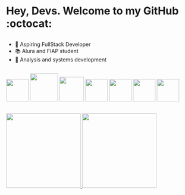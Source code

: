   # Hey, Devs. Welcome to my GitHub :octocat:
 ##
- 🔭 Aspiring FullStack Developer
- 📚 Alura and FIAP student
- 📖 Analysis and systems development
##
##
<img loading="lazy" src="https://cdn.jsdelivr.net/gh/devicons/devicon@latest/icons/javascript/javascript-original.svg" width="60" heigth="60"/> <img src="https://cdn.jsdelivr.net/gh/devicons/devicon@latest/icons/java/java-original.svg" width="75" heigth="75"/> <img src="https://cdn.jsdelivr.net/gh/devicons/devicon@latest/icons/mysql/mysql-original-wordmark.svg" width="66" heigth="66"/> <img src="https://cdn.jsdelivr.net/gh/devicons/devicon@latest/icons/spring/spring-original.svg" width="60" heigth="60"/> <img src="https://cdn.jsdelivr.net/gh/devicons/devicon@latest/icons/react/react-original-wordmark.svg" width="60" heigth="60"/> <img src="https://cdn.jsdelivr.net/gh/devicons/devicon@latest/icons/githubcodespaces/githubcodespaces-original.svg" width="60" heigth="60"/> <img loading="lazy" src="https://cdn.jsdelivr.net/gh/devicons/devicon/icons/git/git-original.svg" width="60" height="60"/>
## 
##
<div>
<a href="https://github.com/HellmatGa">
<img loading="lazy" height="200em" src="https://github-readme-stats.vercel.app/api?username=HellmatGa&show_icons=true&theme=dark&include_all_commits=true&count_private=true"/>
<img loading="lazy" height="200em" src="https://github-readme-stats.vercel.app/api/top-langs/?username=HellmatGa&layout=compact&langs_count=7&theme=dark"/>
</div>

